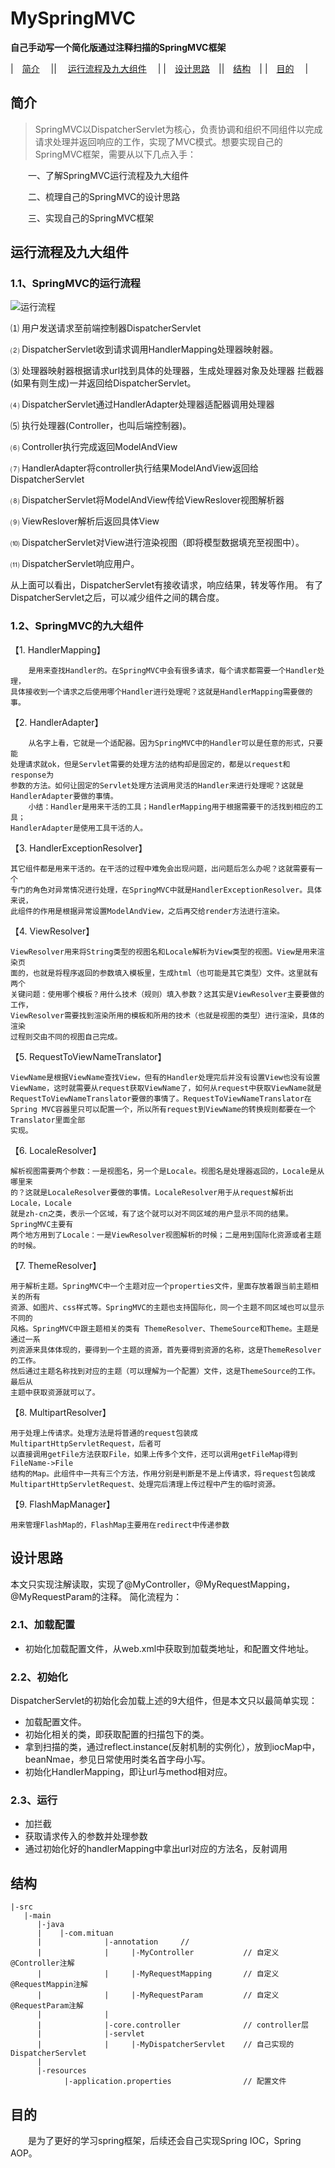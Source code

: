 # MySpringMVC
**自己手动写一个简化版通过注释扫描的SpringMVC框架**

|&emsp;[简介](#简介)&emsp; || &emsp;[运行流程及九大组件](#运行流程及九大组件)&emsp; |
|&emsp;[设计思路](#设计思路)&emsp;||&emsp;[结构](#结构)&emsp;|
|&emsp;[目的](#目的)&emsp; | 


## 简介

> SpringMVC以DispatcherServlet为核心，负责协调和组织不同组件以完成请求处理并返回响应的工作，实现了MVC模式。想要实现自己的SpringMVC框架，需要从以下几点入手：
  
&emsp;&emsp;一、了解SpringMVC运行流程及九大组件
  
&emsp;&emsp;二、梳理自己的SpringMVC的设计思路
  
&emsp;&emsp;三、实现自己的SpringMVC框架




## 运行流程及九大组件
### 1.1、SpringMVC的运行流程
![运行流程](https://static.oschina.net/uploads/space/2018/0222/091846_FTTR_3577599.png)

⑴ 用户发送请求至前端控制器DispatcherServlet

⑵ DispatcherServlet收到请求调用HandlerMapping处理器映射器。

⑶ 处理器映射器根据请求url找到具体的处理器，生成处理器对象及处理器
拦截器(如果有则生成)一并返回给DispatcherServlet。

⑷ DispatcherServlet通过HandlerAdapter处理器适配器调用处理器

⑸ 执行处理器(Controller，也叫后端控制器)。

⑹ Controller执行完成返回ModelAndView

⑺ HandlerAdapter将controller执行结果ModelAndView返回给DispatcherServlet

⑻ DispatcherServlet将ModelAndView传给ViewReslover视图解析器

⑼ ViewReslover解析后返回具体View

⑽ DispatcherServlet对View进行渲染视图（即将模型数据填充至视图中）。

⑾ DispatcherServlet响应用户。

从上面可以看出，DispatcherServlet有接收请求，响应结果，转发等作用。
有了DispatcherServlet之后，可以减少组件之间的耦合度。
### 1.2、SpringMVC的九大组件
【1. HandlerMapping】

        是用来查找Handler的。在SpringMVC中会有很多请求，每个请求都需要一个Handler处理，
    具体接收到一个请求之后使用哪个Handler进行处理呢？这就是HandlerMapping需要做的事。
【2. HandlerAdapter】

        从名字上看，它就是一个适配器。因为SpringMVC中的Handler可以是任意的形式，只要能
    处理请求就ok，但是Servlet需要的处理方法的结构却是固定的，都是以request和response为
    参数的方法。如何让固定的Servlet处理方法调用灵活的Handler来进行处理呢？这就是
    HandlerAdapter要做的事情。
        小结：Handler是用来干活的工具；HandlerMapping用于根据需要干的活找到相应的工具；
    HandlerAdapter是使用工具干活的人。
【3. HandlerExceptionResolver】

    其它组件都是用来干活的。在干活的过程中难免会出现问题，出问题后怎么办呢？这就需要有一个
    专门的角色对异常情况进行处理，在SpringMVC中就是HandlerExceptionResolver。具体来说，
    此组件的作用是根据异常设置ModelAndView，之后再交给render方法进行渲染。
【4. ViewResolver】

    ViewResolver用来将String类型的视图名和Locale解析为View类型的视图。View是用来渲染页
    面的，也就是将程序返回的参数填入模板里，生成html（也可能是其它类型）文件。这里就有两个
    关键问题：使用哪个模板？用什么技术（规则）填入参数？这其实是ViewResolver主要要做的工作，
    ViewResolver需要找到渲染所用的模板和所用的技术（也就是视图的类型）进行渲染，具体的渲染
    过程则交由不同的视图自己完成。
【5. RequestToViewNameTranslator】

    ViewName是根据ViewName查找View，但有的Handler处理完后并没有设置View也没有设置
    ViewName，这时就需要从request获取ViewName了，如何从request中获取ViewName就是
    RequestToViewNameTranslator要做的事情了。RequestToViewNameTranslator在
    Spring MVC容器里只可以配置一个，所以所有request到ViewName的转换规则都要在一个
    Translator里面全部
    实现。
【6. LocaleResolver】

    解析视图需要两个参数：一是视图名，另一个是Locale。视图名是处理器返回的，Locale是从哪里来
    的？这就是LocaleResolver要做的事情。LocaleResolver用于从request解析出Locale，Locale
    就是zh-cn之类，表示一个区域，有了这个就可以对不同区域的用户显示不同的结果。SpringMVC主要有
    两个地方用到了Locale：一是ViewResolver视图解析的时候；二是用到国际化资源或者主题的时候。
【7. ThemeResolver】

    用于解析主题。SpringMVC中一个主题对应一个properties文件，里面存放着跟当前主题相关的所有
    资源、如图片、css样式等。SpringMVC的主题也支持国际化，同一个主题不同区域也可以显示不同的
    风格。SpringMVC中跟主题相关的类有 ThemeResolver、ThemeSource和Theme。主题是通过一系
    列资源来具体体现的，要得到一个主题的资源，首先要得到资源的名称，这是ThemeResolver的工作。
    然后通过主题名称找到对应的主题（可以理解为一个配置）文件，这是ThemeSource的工作。最后从
    主题中获取资源就可以了。
【8. MultipartResolver】

    用于处理上传请求。处理方法是将普通的request包装成MultipartHttpServletRequest，后者可
    以直接调用getFile方法获取File，如果上传多个文件，还可以调用getFileMap得到FileName->File
    结构的Map。此组件中一共有三个方法，作用分别是判断是不是上传请求，将request包装成
    MultipartHttpServletRequest、处理完后清理上传过程中产生的临时资源。
【9. FlashMapManager】

    用来管理FlashMap的，FlashMap主要用在redirect中传递参数
## 设计思路
本文只实现注解读取，实现了@MyController，@MyRequestMapping，@MyRequestParam的注释。
简化流程为：
### 2.1、加载配置
- 初始化加载配置文件，从web.xml中获取到加载类地址，和配置文件地址。
### 2.2、初始化
DispatcherServlet的初始化会加载上述的9大组件，但是本文只以最简单实现：
- 加载配置文件。
- 初始化相关的类，即获取配置的扫描包下的类。
- 拿到扫描的类，通过reflect.instance(反射机制的实例化），放到iocMap中，beanNmae，参见日常使用时类名首字母小写。
- 初始化HandlerMapping，即让url与method相对应。
### 2.3、运行
- 加拦截
- 获取请求传入的参数并处理参数
- 通过初始化好的handlerMapping中拿出url对应的方法名，反射调用



## 结构

```
|-src
   |-main
      |-java
      |    |-com.mituan
      |              |-annotation     // 
      |              |     |-MyController           // 自定义@Controller注解
      |              |     |-MyRequestMapping       // 自定义@RequestMappin注解
      |              |     |-MyRequestParam         // 自定义@RequestParam注解
      |              |
      |              |-core.controller              // controller层
      |              |-servlet                      
      |              |     |-MyDispatcherServlet    // 自己实现的DispatcherServlet 
      |              
      |-resources
            |-application.properties                // 配置文件

```


## 目的
   
&emsp;&emsp;是为了更好的学习spring框架，后续还会自己实现Spring IOC，Spring AOP。


